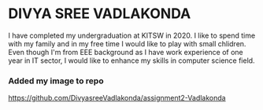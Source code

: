 
# DIVYA SREE VADLAKONDA #

<p>

I have completed my undergraduation at KITSW in 2020. I like to spend time with my family and in my free time I would like to play with small chlidren. Even though I'm from EEE background as I have work experience of one year in IT sector, I would like to enhance my skills in computer science field.

<p>

### Added my image to repo 
https://github.com/DivyasreeVadlakonda/assignment2-Vadlakonda

